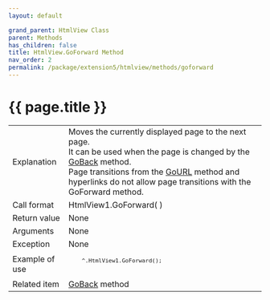 ```yaml
---
layout: default

grand_parent: HtmlView Class
parent: Methods
has_children: false
title: HtmlView.GoForward Method
nav_order: 2
permalink: /package/extension5/htmlview/methods/goforward
---
```

# {{ page.title }}


<table>
  <tr>
    <td>Explanation</td>
    <td colspan="2">Moves the currently displayed page to the next page. <br>It can be used when the page is changed by the <a href="/package/extension5/htmlview/methods/goback">GoBack</a> method.<br> Page transitions from the <a href="/package/extension5/htmlview/methods/gourl">GoURL</a> method and hyperlinks do not allow page transitions with the GoForward method.</td>
  </tr>
  <tr>
    <td>Call format</td>
    <td colspan="2">HtmlView1.GoForward( )</td>
  </tr>
  <tr>
    <td>Return value</td>
    <td colspan="2">None</td>
  </tr>  
  <tr>
    <td>Arguments</td>
    <td colspan="2">None</td>
  </tr>
  <tr>
    <td>Exception</td>
    <td colspan="2">None</td>
  </tr>
  <tr>
    <td>Example of use</td>
    <td colspan="2"><code><pre>
    ^.HtmlView1.GoForward();
    </pre></code></td>
  </tr>
  <tr>
    <td>Related item</td>
    <td colspan="2"><a href="/package/extension5/htmlview/methods/goback">GoBack</a> method</td>
  </tr>
</table>
